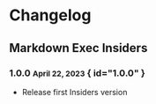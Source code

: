 # Changelog

## Markdown Exec Insiders

### 1.0.0 <small>April 22, 2023</small> { id="1.0.0" }

- Release first Insiders version
